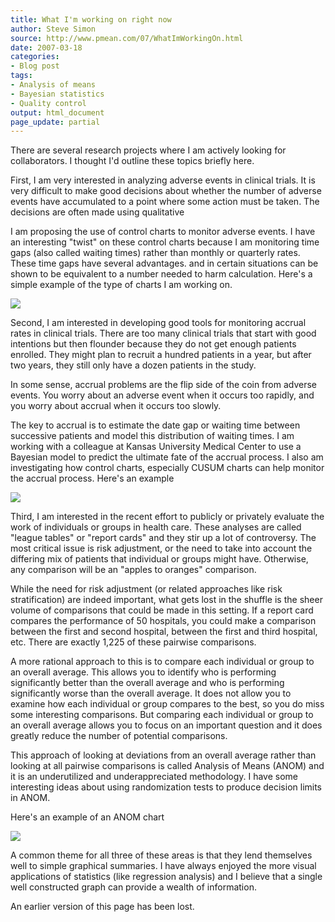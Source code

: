 ```yaml
---
title: What I'm working on right now
author: Steve Simon
source: http://www.pmean.com/07/WhatImWorkingOn.html
date: 2007-03-18
categories:
- Blog post
tags:
- Analysis of means
- Bayesian statistics
- Quality control
output: html_document
page_update: partial
---
```


There are several research projects where I am actively looking for collaborators. I thought I'd outline these topics briefly here.

First, I am very interested in analyzing adverse events in clinical trials. It is very difficult to make good decisions about whether the number of adverse events have accumulated to a point where some action must be taken. The decisions are often made using qualitative

I am proposing the use of control charts to monitor adverse events. I have an interesting "twist" on these control charts because I am monitoring time gaps (also called waiting times) rather than monthly or quarterly rates. These time gaps have several advantages. and in certain situations can be shown to be equivalent to a number needed to harm calculation. Here's a simple example of the type of charts I am working on.

![](http://www.pmean.com/new-images/07/WhatImWorkingOn01.gif)

Second, I am interested in developing good tools for monitoring accrual rates in clinical trials. There are too many clinical trials that start with good intentions but then flounder because they do not get enough patients enrolled. They might plan to recruit a hundred patients in a year, but after two years, they still only have a dozen patients in the study.

In some sense, accrual problems are the flip side of the coin from adverse events. You worry about an adverse event when it occurs too rapidly, and you worry about accrual when it occurs too slowly.

The key to accrual is to estimate the date gap or waiting time between successive patients and model this distribution of waiting times. I am working with a colleague at Kansas University Medical Center to use a Bayesian model to predict the ultimate fate of the accrual process. I also am investigating how control charts, especially CUSUM charts can help monitor the accrual process. Here's an example

![](http://www.pmean.com/new-images/07/WhatImWorkingOn02.gif)

Third, I am interested in the recent effort to publicly or privately evaluate the work of individuals or groups in health care. These analyses are called "league tables" or "report cards" and they stir up a lot of controversy. The most critical issue is risk adjustment, or the need to take into account the differing mix of patients that individual or groups might have. Otherwise, any comparison will be an "apples to oranges" comparison.

While the need for risk adjustment (or related approaches like risk stratification) are indeed important, what gets lost in the shuffle is the sheer volume of comparisons that could be made in this setting. If a report card compares the performance of 50 hospitals, you could make a comparison between the first and second hospital, between the first and third hospital, etc. There are exactly 1,225 of these pairwise comparisons.

A more rational approach to this is to compare each individual or group to an overall average. This allows you to identify who is performing significantly better than the overall average and who is performing significantly worse than the overall average. It does not allow you to examine how each individual or group compares to the best, so you do miss some interesting comparisons. But comparing each individual or group to an overall average allows you to focus on an important question and it does greatly reduce the number of potential comparisons.

This approach of looking at deviations from an overall average rather than looking at all pairwise comparisons is called Analysis of Means (ANOM) and it is an underutilized and underappreciated methodology. I have some interesting ideas about using randomization tests to produce decision limits in ANOM.

Here's an example of an ANOM chart

![](http://www.pmean.com/new-images/07/WhatImWorkingOn03.gif)

A common theme for all three of these areas is that they lend themselves well to simple graphical summaries. I have always enjoyed the more visual applications of statistics (like regression analysis) and I believe that a single well constructed graph can provide a wealth of information.

An earlier version of this page has been lost.
